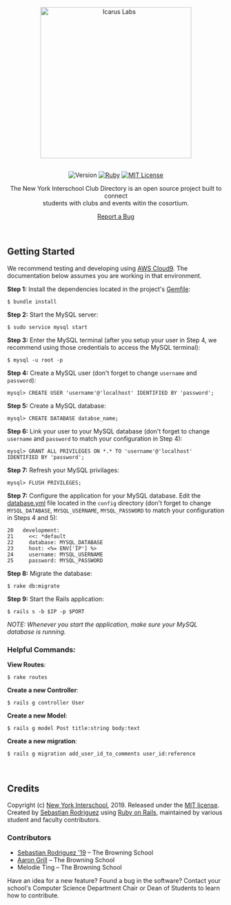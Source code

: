 <div align="center"><div style="margin-bottom: 30px"><a href="http://www.interschool.org/"><img src="http://seb646.com/images/interschool-padding.png" alt="Icarus Labs" width="350"/></a></div>

![Version](https://img.shields.io/badge/Version-v0.1.0-brightgreen.svg "Version") [![Ruby](https://img.shields.io/badge/Ruby-v2.4.0-red.svg "Ruby Version")](https://www.ruby-lang.org/en/news/2016/12/25/ruby-2-4-0-released/) [![MIT License](https://img.shields.io/badge/License-MIT-blue.svg "MIT License")](https://github.com/seb646/interschool-club-directory/blob/master/LICENSE)

The New York Interschool Club Directory is an open source project built to connect <br> students with clubs and events witin the cosortium.<br>

[Report a Bug](https://github.com/seb646/interschool-club-directory/issues/new)</div><br>

## Getting Started
We recommend testing and developing using [AWS Cloud9](https://aws.amazon.com/cloud9). The documentation below assumes you are working in that environment. 

__Step 1:__ Install the dependencies located in the project's [Gemfile](https://github.com/seb646/interschool-club-directory/blob/master/Gemfile):
```
$ bundle install
```
__Step 2:__ Start the MySQL server:
```
$ sudo service mysql start
```
__Step 3:__ Enter the MySQL terminal (after you setup your user in Step 4, we recommend using those credentials to access the MySQL terminal):
```
$ mysql -u root -p
```
__Step 4:__ Create a MySQL user (don't forget to change `username` and `password`):
```
mysql> CREATE USER 'username'@'localhost' IDENTIFIED BY 'password';
```
__Step 5:__ Create a MySQL database:
```
mysql> CREATE DATABASE databse_name;
```
__Step 6:__ Link your user to your MySQL database (don't forget to change `username` and `password` to match your configuration in Step 4):
```
mysql> GRANT ALL PRIVILEGES ON *.* TO 'username'@'localhost' IDENTIFIED BY 'password';
```
__Step 7:__ Refresh your MySQL privilages:
```
mysql> FLUSH PRIVILEGES;
```
__Step 7:__ Configure the application for your MySQL database. Edit the [database.yml](https://github.com/seb646/interschool-club-directory/blob/master/config/database.yml) file located in the `config` directory (don't forget to change `MYSQL_DATABASE`, `MYSQL_USERNAME`, `MYSQL_PASSWORD` to match your configuration in Steps 4 and 5):
```
20   development:
21     <<: *default
22     database: MYSQL_DATABASE
23     host: <%= ENV['IP'] %>
24     username: MYSQL_USERNAME
25     password: MYSQL_PASSWORD
```
__Step 8:__ Migrate the database:
```
$ rake db:migrate
```
__Step 9:__ Start the Rails application:
```
$ rails s -b $IP -p $PORT
```
_NOTE: Whenever you start the application, make sure your MySQL database is running._

### Helpful Commands:
__View Routes__:
```
$ rake routes
```
__Create a new Controller__: 
```
$ rails g controller User
```
__Create a new Model__: 
```
$ rails g model Post title:string body:text
```
__Create a new migration__: 
```
$ rails g migration add_user_id_to_comments user_id:reference
```
<br>

## Credits
Copyright (c) [New York Interschool](http://www.interschool.org/), 2019. Released under the [MIT license](https://github.com/icaruslabs/icarus-desktop/blob/master/LICENSE). Created by [Sebastian Rodriguez](https://seb646.com) using [Ruby on Rails](https://rubyonrails.org/), maintained by various student and faculty contributors.

### Contributors
* [Sebastian Rodriguez '19](https://github.com/seb646) – The Browning School
* [Aaron Grill](https://github.com/aarongrill) – The Browning School 
* Melodie Ting – The Browning School 

Have an idea for a new feature? Found a bug in the software? Contact your school's Computer Science Department Chair or Dean of Students to learn how to contribute. 
